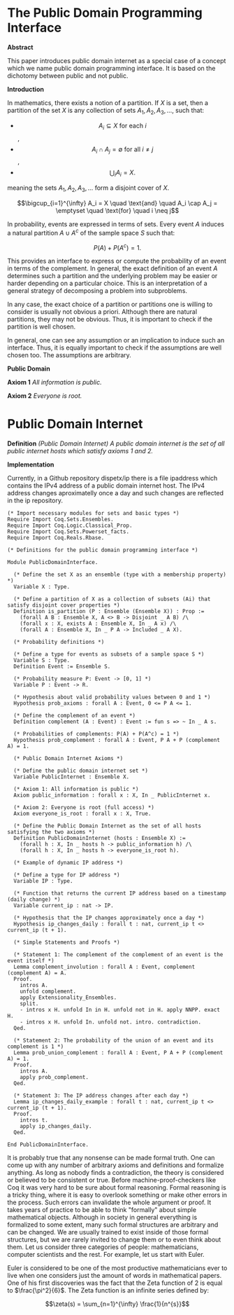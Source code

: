 # The Public Domain Programming Interface

**Abstract**

This paper introduces public domain internet as a special case of a
concept which we name public domain programming interface. It is based
on the dichotomy between public and not public.

**Introduction**

In mathematics, there exists a notion of a partition. If $X$ is a set, then a
partition of the set $X$ is any collection of sets
$A_{1}, A_{2}, A_{3}, \dots$, such that:

 - $$A_i \subseteq X \text{ for each } i$$,
 - $$A_i \cap A_j = \emptyset \text{ for all } i \neq j$$,
 - $$\bigcup_{i} A_i = X.$$

meaning the sets $A_1, A_2, A_3, \dots$ form a disjoint cover of $X$.


$$\bigcup_{i=1}^{\infty} A_i = X \quad \text{and} \quad A_i \cap A_j = \emptyset \quad \text{for} \quad i \neq j$$


In probability, events are expressed in terms of sets. Every event $A$
induces a natural partition $A \cup A^{c}$ of the sample space $S$ such
that:

$$P(A) + P(A^{c}) = 1.$$

This provides an interface to express or compute the probability of an event in
terms of the complement. In general, the exact definition of an event $A$
determines such a partition and the underlying problem may be easier or harder
depending on a particular choice. This is an interpretation of a general
strategy of decomposing a problem into subproblems.

In any case, the exact choice of a partition or partitions one is willing to
consider is usually not obvious a priori. Although there are natural partitions,
they may not be obvious. Thus, it is important to check if the partition is well
chosen.

In general, one can see any assumption or an implication to induce such an
interface. Thus, it is equally important to check if the assumptions are
well chosen too. The assumptions are arbitrary.

**Public Domain**

**Axiom 1** *All information is public.*

**Axiom 2** *Everyone is root.*

# Public Domain Internet

**Definition** *(Public Domain Internet) A public domain internet is the set
of all public internet hosts which satisfy axioms 1 and 2.*

**Implementation**

Currently, in a Github repository dispetx/ip there is a file ipaddress which
contains the IPv4 address of a public domain internet host. The IPv4 address
changes aproximatelly once a day and such changes are reflected in the ip
repository. 

```coq
(* Import necessary modules for sets and basic types *)
Require Import Coq.Sets.Ensembles.
Require Import Coq.Logic.Classical_Prop.
Require Import Coq.Sets.Powerset_facts.
Require Import Coq.Reals.Rbase.

(* Definitions for the public domain programming interface *)

Module PublicDomainInterface.

  (* Define the set X as an ensemble (type with a membership property) *)
  Variable X : Type.

  (* Define a partition of X as a collection of subsets (Ai) that satisfy disjoint cover properties *)
  Definition is_partition (P : Ensemble (Ensemble X)) : Prop :=
    (forall A B : Ensemble X, A <> B -> Disjoint _ A B) /\
    (forall x : X, exists A : Ensemble X, In _ A x) /\
    (forall A : Ensemble X, In _ P A -> Included _ A X).

  (* Probability definitions *)

  (* Define a type for events as subsets of a sample space S *)
  Variable S : Type.
  Definition Event := Ensemble S.

  (* Probability measure P: Event -> [0, 1] *)
  Variable P : Event -> R.
  
  (* Hypothesis about valid probability values between 0 and 1 *)
  Hypothesis prob_axioms : forall A : Event, 0 <= P A <= 1.

  (* Define the complement of an event *)
  Definition complement (A : Event) : Event := fun s => ~ In _ A s.

  (* Probabilities of complements: P(A) + P(A^c) = 1 *)
  Hypothesis prob_complement : forall A : Event, P A + P (complement A) = 1.

  (* Public Domain Internet Axioms *)

  (* Define the public domain internet set *)
  Variable PublicInternet : Ensemble X.

  (* Axiom 1: All information is public *)
  Axiom public_information : forall x : X, In _ PublicInternet x.

  (* Axiom 2: Everyone is root (full access) *)
  Axiom everyone_is_root : forall x : X, True.

  (* Define the Public Domain Internet as the set of all hosts satisfying the two axioms *)
  Definition PublicDomainInternet (hosts : Ensemble X) :=
    (forall h : X, In _ hosts h -> public_information h) /\
    (forall h : X, In _ hosts h -> everyone_is_root h).

  (* Example of dynamic IP address *)

  (* Define a type for IP address *)
  Variable IP : Type.

  (* Function that returns the current IP address based on a timestamp (daily change) *)
  Variable current_ip : nat -> IP.

  (* Hypothesis that the IP changes approximately once a day *)
  Hypothesis ip_changes_daily : forall t : nat, current_ip t <> current_ip (t + 1).

  (* Simple Statements and Proofs *)

  (* Statement 1: The complement of the complement of an event is the event itself *)
  Lemma complement_involution : forall A : Event, complement (complement A) = A.
  Proof.
    intros A.
    unfold complement.
    apply Extensionality_Ensembles.
    split.
    - intros x H. unfold In in H. unfold not in H. apply NNPP. exact H.
    - intros x H. unfold In. unfold not. intro. contradiction.
  Qed.

  (* Statement 2: The probability of the union of an event and its complement is 1 *)
  Lemma prob_union_complement : forall A : Event, P A + P (complement A) = 1.
  Proof.
    intros A.
    apply prob_complement.
  Qed.

  (* Statement 3: The IP address changes after each day *)
  Lemma ip_changes_daily_example : forall t : nat, current_ip t <> current_ip (t + 1).
  Proof.
    intros t.
    apply ip_changes_daily.
  Qed.

End PublicDomainInterface.
```

It is probably true that any nonsense can be made formal truth. One can come up
with any number of arbitrary axioms and definitions and formalize anything. As
long as nobody finds a contradiction, the theory is considered or believed to
be consistent or true. Before machine-proof-checkers like Coq it was very hard
to be sure about formal reasoning. Formal reasoning is a tricky thing, where it
is easy to overlook something or make other errors in the process. Such errors
can invalidate the whole argument or proof. It takes years of practice to be
able to think "formally" about simple mathematical objects. Although in society
in general everything is formalized to some extent, many such formal structures
are arbitrary and can be changed. We are usually trained to exist inside of
those formal structures, but we are rarely invited to change them or to even
think about them. Let us consider three categories of people: mathematicians,
computer scientists and the rest. For example, let us start with Euler. 

Euler is considered to be one of the most productive mathematicians ever to
live when one considers just the amount of words in mathematical papers. One
of his first discoveries was the fact that the Zeta function of 2 is equal to
$\frac{\pi^2}{6}$. The Zeta function is an infinite series defined by:

$$\zeta(s) = \sum_{n=1}^{\infty} \frac{1}{n^{s}}$$
